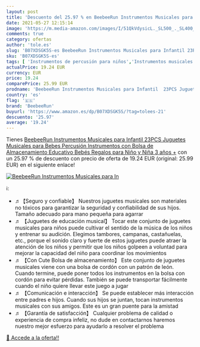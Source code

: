 ```yaml
---
layout: post
title: 'Descuento del 25.97 % en BeebeeRun Instrumentos Musicales para In'
date: 2021-05-27 12:15:14
image: 'https://m.media-amazon.com/images/I/51QkVdysicL._SL500_._SL400_.jpg'
comments: true
category: ofertas
author: 'tole.es'
slug: 'B07XDSGK5S-es BeebeeRun Instrumentos Musicales para Infantil 23PCS...'
sku: 'B07XDSGK5S-es'
tags: [ 'Instrumentos de percusión para niños','Instrumentos musicales para niños','Juguetes','Juguetes y juegos','beebeerun','juguetes', ]
actualPrice: 19.24 EUR
currency: EUR
price: 19.24
comparePrice: 25.99 EUR
prodname: 'BeebeeRun Instrumentos Musicales para Infantil  23PCS Juguetes Musicales para Bebes  Percusión Instrumentos con Bolsa de Almacenamiento Educativo Bebés Regalos para Niño y Niña 3 años +'
country: 'es'
flag: '🇪🇸'
brand: 'BeebeeRun'
buyurl: 'https://www.amazon.es/dp/B07XDSGK5S/?tag=tolees-21'
descuento: '25.97'
average: '19.24'
---
```


Tienes [BeebeeRun Instrumentos Musicales para Infantil  23PCS Juguetes Musicales para Bebes  Percusión Instrumentos con Bolsa de Almacenamiento Educativo Bebés Regalos para Niño y Niña 3 años +](https://www.amazon.es/dp/B07XDSGK5S/?tag=tolees-21) con un 25.97 % de descuento con precio de oferta de 19.24 EUR (original: 25.99 EUR) en el siguiente enlace!

[![BeebeeRun Instrumentos Musicales para In](https://m.media-amazon.com/images/I/51QkVdysicL._SL500_._SL400_.jpg)](https://www.amazon.es/dp/B07XDSGK5S/?tag=tolees-21)

ℹ️:

- ♬【Seguro y confiable】 Nuestros juguetes musicales son materiales no tóxicos para garantizar la seguridad y confiabilidad de sus hijos. Tamaño adecuado para mano pequeña para agarrar
- ♬ 【Juguetes de educación musical】 Tocar este conjunto de juguetes musicales para niños puede cultivar el sentido de la música de los niños y entrenar su audición. Elegimos tambores, campanas, castañuelas, etc., porque el sonido claro y fuerte de estos juguetes puede atraer la atención de los niños y permitir que los niños golpeen a voluntad para mejorar la capacidad del niño para coordinar los movimientos
- ♬ 【Con Cute Bolsa de almacenamiento】 Este conjunto de juguetes musicales viene con una bolsa de cordón con un patrón de león. Cuando termine, puede poner todos los instrumentos en la bolsa con cordón para evitar pérdidas. También se puede transportar fácilmente cuando el niño quiere llevar este juego a jugar
- ♬ 【Comunicación e interacción】 Se puede establecer más interacción entre padres e hijos. Cuando sus hijos se juntan, tocan instrumentos musicales con sus amigos. Este es un gran puente para la amistad
- ♬ 【Garantía de satisfacción】 Cualquier problema de calidad o experiencia de compra infeliz, no dude en contactarnos haremos nuestro mejor esfuerzo para ayudarlo a resolver el problema

[🛒 Accede a la oferta!!](https://www.amazon.es/dp/B07XDSGK5S/?tag=tolees-21)
